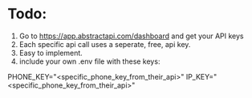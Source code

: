 # Todo:
1. Go to https://app.abstractapi.com/dashboard and get your API keys
2. Each specific api call uses a seperate, free, api key.
3. Easy to implement.
4. include your own .env file with these keys:

PHONE_KEY="<specific_phone_key_from_their_api>"
IP_KEY="<specific_phone_key_from_their_api>"
